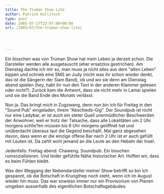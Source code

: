 ```yaml
---
title: The Truman Show Lite
author: Patrick Kollitsch
type: post
date: 2005-07-27T22:07:00+00:00
url: /2005/07/the-truman-show-lite/




---
```

Ein bisschen was von Truman Show hat mein Leben ja derzeit schon. Die Darsteller werden alle ausgetauscht (eher ersatzlos gestrichen). Am Dienstag dachte ich mir so, man muss ja nicht alles aus dem "alten Leben" kippen und schrieb eine SMS an Judy (nicht was ihr schon wieder denkt, das ist die Sängerin der Siam Band), ob und wo sie denn am Dienstag abend spielen (hey, habt ihr nun den Text in der anderen Klammer gelesen oder nicht?). Zurück kam die Antwort, dass sie nicht mehr in Lamai spielen und sie die Band Ende des Monats verlässt.

Nun ja. Das bringt mich in Zugzwang, denn nun bin ich für Freitag in den "Sound Pub" eingeladen, ihrem "Abschieds-Gig". Der Soundpub ist nicht nur eine Ladybar, er ist auch ein steter Quell unermüdlicher Beschwerden der Anwohner, weil er trotz der Tatsache, dass alle Lokalitäten um 2 Uhr morgens schlie?en müssen bis 6 Uhr morgens geöffnet hat und unüberdacht überaus laut die Gegend beschallt. Mal ganz abgesehen davon, dass wenn er die einzige offene Bar nach 2 Uhr ist er auch gefüllt mit Leuten ist. Da zahlt wohl jemand an die Leute an den Hebeln der Insel.

Jedenfalls: Freitag abend. Chaweng. Soundpub. Ein bisschen rumsozialisieren. Und leider gefühlte Nähe historischer Art. Hoffen wir, dass es beim Fühlen bleibt. 

Was den Weggang der Nebendarsteller meiner Show betrifft so bin ich gespannt, ob die Botschaft in Krungthep noch steht, wenn ich im August wieder hin muss. Das war sowieso immer nur ein Provisorium von Planen umgeben ausserhalb des eigentlichen Botschaftsgebäudes.